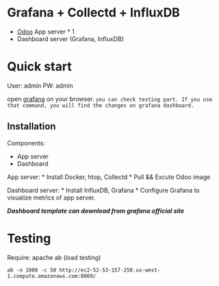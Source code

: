 # Grafana + Collectd + InfluxDB

* [Odoo](https://hub.docker.com/_/odoo/) App server * 1
* Dashboard server (Grafana, InfluxDB)

# Quick start

User: admin
PW: admin

open [grafana](http://ec2-52-53-209-251.us-west-1.compute.amazonaws.com:3000/dashboard/db/host-overview) on your browser.
`you can check testing part. If you use that command, you will find the changes on grafana dashboard.`

## Installation

Components:
* App server
* Dashboard

App server:
    * Install Docker, htop, Collectd
    * Pull && Excute Odoo image

Dashboard server:
    * Install InfluxDB, Grafana
    * Configure Grafana to visualize metrics of app server.

***Dashboard template can download from grafana official site***

# Testing

Require: apache ab (load testing)

```{shell}
ab -n 1000 -c 50 http://ec2-52-53-157-250.us-west-1.compute.amazonaws.com:8069/
```
